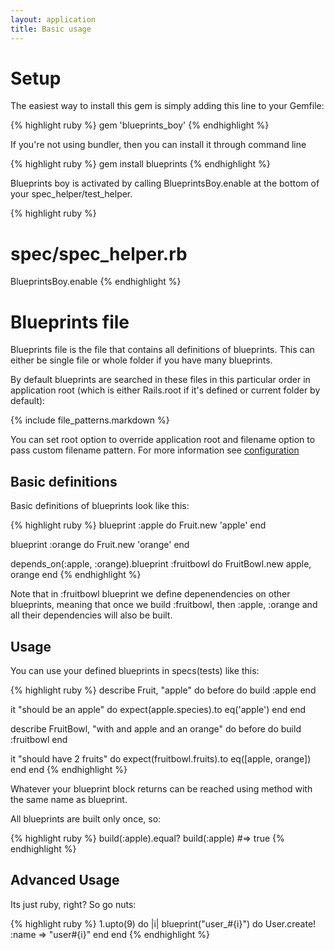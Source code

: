 ```yaml
---
layout: application
title: Basic usage
---
```


# Setup

The easiest way to install this gem is simply adding this line to your Gemfile:

{% highlight ruby %}
gem 'blueprints_boy'
{% endhighlight %}


If you're not using bundler, then you can install it through command line

{% highlight ruby %}
gem install blueprints
{% endhighlight %}

Blueprints boy is activated by calling BlueprintsBoy.enable at the bottom of your spec_helper/test_helper.

{% highlight ruby %}
# spec/spec_helper.rb
BlueprintsBoy.enable
{% endhighlight %}

# Blueprints file

Blueprints file is the file that contains all definitions of blueprints. This can either be single file or whole folder
if you have many blueprints.

By default blueprints are searched in these files in this particular order in application root (which is either Rails.root if it's defined or current folder by default):

{% include file_patterns.markdown %}

You can set root option to override application root and filename option to pass custom filename pattern. For more information see [configuration](/blueprints_boy/configuration)

## Basic definitions

Basic definitions of blueprints look like this:

{% highlight ruby %}
blueprint :apple do
  Fruit.new 'apple'
end

blueprint :orange do
  Fruit.new 'orange'
end

depends_on(:apple, :orange).blueprint :fruitbowl do
  FruitBowl.new apple, orange
end
{% endhighlight %}

Note that in :fruitbowl blueprint we define depenendencies on other blueprints, meaning that once we build
:fruitbowl, then :apple, :orange and all their dependencies will also be built.

## Usage

You can use your defined blueprints in specs(tests) like this:

{% highlight ruby %}
describe Fruit, "apple" do
  before do
    build :apple
  end

  it "should be an apple" do
    expect(apple.species).to eq('apple')
  end
end

describe FruitBowl, "with and apple and an orange" do
  before do
    build :fruitbowl
  end

  it "should have 2 fruits" do
    expect(fruitbowl.fruits).to eq([apple, orange])
  end
end
{% endhighlight %}

Whatever your blueprint block returns can be reached using method with the same name as blueprint.

All blueprints are built only once, so:

{% highlight ruby %}
build(:apple).equal? build(:apple) #=> true
{% endhighlight %}

## Advanced Usage

Its just ruby, right? So go nuts:

{% highlight ruby %}
1.upto(9) do |i|
  blueprint("user_#{i}") do
    User.create! :name => "user#{i}"
  end
end
{% endhighlight %}
